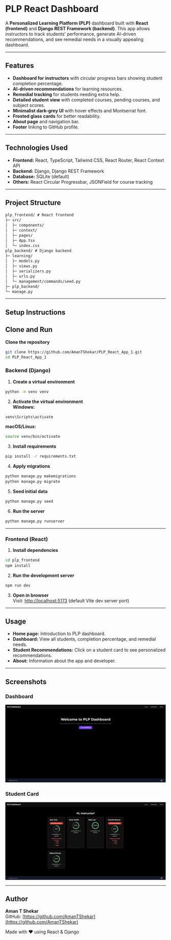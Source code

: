 # PLP React Dashboard

A **Personalized Learning Platform (PLP)** dashboard built with **React (frontend)** and **Django REST Framework (backend)**. This app allows instructors to track students’ performance, generate AI-driven recommendations, and see remedial needs in a visually appealing dashboard.

---

## Features

- **Dashboard for instructors** with circular progress bars showing student completion percentage.  
- **AI-driven recommendations** for learning resources.  
- **Remedial tracking** for students needing extra help.  
- **Detailed student view** with completed courses, pending courses, and subject scores.  
- **Minimalist dark-grey UI** with hover effects and Montserrat font.  
- **Frosted glass cards** for better readability.  
- **About page** and navigation bar.  
- **Footer** linking to GitHub profile.

---

## Technologies Used

- **Frontend:** React, TypeScript, Tailwind CSS, React Router, React Context API  
- **Backend:** Django, Django REST Framework  
- **Database:** SQLite (default)  
- **Others:** React Circular Progressbar, JSONField for course tracking

---

## Project Structure

```
plp_frontend/ # React frontend
├─ src/
│  ├─ components/
│  ├─ context/
│  ├─ pages/
│  ├─ App.tsx
│  └─ index.css
plp_backend/ # Django backend
├─ learning/
│  ├─ models.py
│  ├─ views.py
│  ├─ serializers.py
│  ├─ urls.py
│  └─ management/commands/seed.py
├─ plp_backend/
└─ manage.py
```

---

## Setup Instructions

## Clone and Run

**Clone the repository**
```bash
git clone https://github.com/AmanTShekar/PLP_React_App_1.git
cd PLP_React_App_1
```

### **Backend (Django)**

1. **Create a virtual environment**
```bash
python -m venv venv
```

2. **Activate the virtual environment**  
**Windows:**
```bash
venv\Scripts\activate
```
**macOS/Linux:**
```bash
source venv/bin/activate
```

3. **Install requirements**
```bash
pip install -r requirements.txt
```

4. **Apply migrations**
```bash
python manage.py makemigrations
python manage.py migrate
```

5. **Seed initial data**
```bash
python manage.py seed
```

6. **Run the server**
```bash
python manage.py runserver
```

---

### **Frontend (React)**

1. **Install dependencies**
```bash
cd plp_frontend
npm install
```

2. **Run the development server**
```bash
npm run dev
```

3. **Open in browser**  
Visit: [http://localhost:5173](http://localhost:5173) (default Vite dev server port)

---

## Usage

- **Home page:** Introduction to PLP dashboard.  
- **Dashboard:** View all students, completion percentage, and remedial needs.  
- **Student Recommendations:** Click on a student card to see personalized recommendations.  
- **About:** Information about the app and developer.

---

## Screenshots

### Dashboard
![Dashboard](plp_frontend/src/assets/Dashboard.png)

### Student Card
![Student Card](plp_frontend/src/assets/student_card.png)

---

## Author

**Aman T Shekar**  
GitHub: [https://github.com/AmanTShekar](https://github.com/AmanTShekar)  

Made with ❤️ using React & Django

